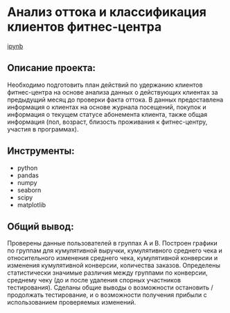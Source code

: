 # Анализ оттока и классификация клиентов фитнес-центра 

[ipynb](https://github.com/AnnaAGor/Yandex_Practicum_projects/blob/main/04%20%D0%9A%D0%BB%D0%B0%D1%81%D1%81%D0%B8%D1%84%D0%B8%D0%BA%D0%B0%D1%86%D0%B8%D1%8F%20%D0%B8%20%D0%B0%D0%BD%D0%B0%D0%BB%D0%B8%D0%B7%20%D0%BE%D1%82%D1%82%D0%BE%D0%BA%D0%B0%20%D0%BA%D0%BB%D0%B8%D0%B5%D0%BD%D1%82%D0%BE%D0%B2%20%D1%84%D0%B8%D1%82%D0%BD%D0%B5%D1%81-%D1%86%D0%B5%D0%BD%D1%82%D1%80%D0%B0/04_%D0%9A%D0%BB%D0%B0%D1%81%D1%81%D0%B8%D1%84%D0%B8%D0%BA%D0%B0%D1%86%D0%B8%D1%8F%20%D0%BA%D0%BB%D0%B8%D0%B5%D0%BD%D1%82%D0%BE%D0%B2%20%D1%84%D0%B8%D1%82%D0%BD%D0%B5%D1%81%20%D1%86%D0%B5%D0%BD%D1%82%D1%80%D0%B0%20%D0%B8%20%D0%B0%D0%BD%D0%B0%D0%BB%D0%B8%D0%B7%20%D0%BE%D1%82%D1%82%D0%BE%D0%BA%D0%B0%20ML%20%5B%D0%AF%D0%BD%D0%B4%D0%B5%D0%BA%D1%81.%D0%9F%D1%80%D0%B0%D0%BA%D1%82%D0%B8%D0%BA%D1%83%D0%BC%5D.ipynb)

## Описание проекта:
Необходимо подготовить план действий по удержанию клиентов фитнес-центра на основе анализа данных о действующих клиентах за предыдущий месяц до проверки факта оттока. В данных предоставлена информация о клиентах на основе журнала посещений, покупок и информация о текущем статусе абонемента клиента, также общая информация (пол, возраст, близость проживания к фитнес-центру, участия в программах).

## Инструменты:
* python
* pandas
* numpy
* seaborn
* scipy
* matplotlib

## Общий вывод:
Проверены данные пользователей в группах А и В. Построен графики по группам для кумулятивной выручки, кумулятивного среднего чека и относительного изменения среднего чека, кумулятивной конверсии и изменения кумулятивной конверсии, количества заказов. Определены статистически значимые различия между группами по конверсии, среднему чеку (до и после удаления спорных участников тестирования). Сделаны общие выводы о возможности остановить / продолжать тестирование, и о возможности получения прибыли с использованием проверяемых изменений.
